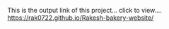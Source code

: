 This is the output link of this project...
click to view....
https://rak0722.github.io/Rakesh-bakery-website/
